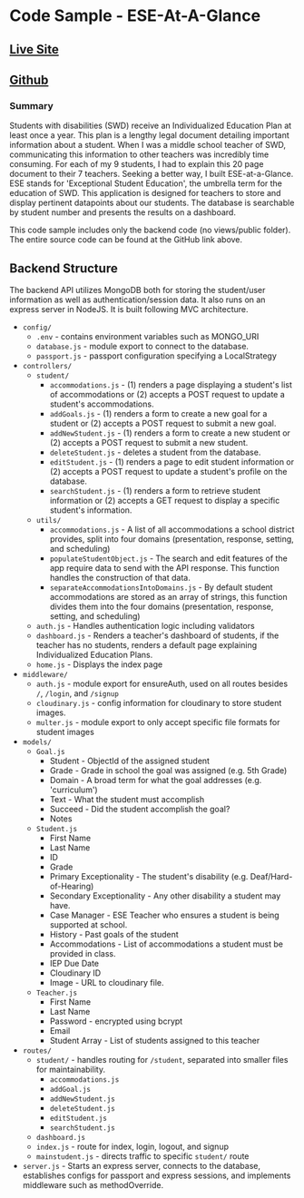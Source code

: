 # Code Sample - ESE-At-A-Glance

## [Live Site](https://ese-at-a-glance.cyclic.app/)

## [Github](https://github.com/Brandon-Schefstad/ESEAtAGlance)

### Summary

Students with disabilities (SWD) receive an Individualized Education Plan at least once a year. This plan is a lengthy legal document detailing important information about a student. When I was a middle school teacher of SWD, communicating this information to other teachers was incredibly time consuming. For each of my 9 students, I had to explain this 20 page document to their 7 teachers. Seeking a better way, I built ESE-at-a-Glance. ESE stands for 'Exceptional Student Education', the umbrella term for the education of SWD. This application is designed for teachers to store and display pertinent datapoints about our students. The database is searchable by student number and presents the results on a dashboard.

This code sample includes only the backend code (no views/public folder). The entire source code can be found at the GitHub link above.

## Backend Structure

The backend API utilizes MongoDB both for storing the student/user information as well as authentication/session data. It also runs on an express server in NodeJS. It is built following MVC architecture.

- `config/`
  - `.env` - contains environment variables such as MONGO_URI
  - `database.js` - module export to connect to the database.
  - `passport.js` - passport configuration specifying a LocalStrategy
- `controllers/`
  - `student/`
    - `accommodations.js` - (1) renders a page displaying a student's list of accommodations or (2) accepts a POST request to update a student's accommodations.
    - `addGoals.js` - (1) renders a form to create a new goal for a student or (2) accepts a POST request to submit a new goal.
    - `addNewStudent.js` - (1) renders a form to create a new student or (2) accepts a POST request to submit a new student.
    - `deleteStudent.js` - deletes a student from the database.
    - `editStudent.js` - (1) renders a page to edit student information or (2) accepts a POST request to update a student's profile on the database.
    - `searchStudent.js` - (1) renders a form to retrieve student information or (2) accepts a GET request to display a specific student's information.
  - `utils/`
    - `accommodations.js` - A list of all accommodations a school district provides, split into four domains (presentation, response, setting, and scheduling)
    - `populateStudentObject.js` - The search and edit features of the app require data to send with the API response. This function handles the construction of that data.
    - `separateAccommodationsIntoDomains.js` - By default student accommodations are stored as an array of strings, this function divides them into the four domains (presentation, response, setting, and scheduling)
  - `auth.js` - Handles authentication logic including validators
  - `dashboard.js` - Renders a teacher's dashboard of students, if the teacher has no students, renders a default page explaining Individualized Education Plans.
  - `home.js` - Displays the index page
- `middleware/`
  - `auth.js` - module export for ensureAuth, used on all routes besides `/`, `/login`, and `/signup`
  - `cloudinary.js` - config information for cloudinary to store student images.
  - `multer.js` - module export to only accept specific file formats for student images
- `models/`
  - `Goal.js`
    - Student - ObjectId of the assigned student
    - Grade - Grade in school the goal was assigned (e.g. 5th Grade)
    - Domain - A broad term for what the goal addresses (e.g. 'curriculum')
    - Text - What the student must accomplish
    - Succeed - Did the student accomplish the goal?
    - Notes
  - `Student.js`
    - First Name
    - Last Name
    - ID
    - Grade
    - Primary Exceptionality - The student's disability (e.g. Deaf/Hard-of-Hearing)
    - Secondary Exceptionality - Any other disability a student may have.
    - Case Manager - ESE Teacher who ensures a student is being supported at school.
    - History - Past goals of the student
    - Accommodations - List of accommodations a student must be provided in class.
    - IEP Due Date
    - Cloudinary ID
    - Image - URL to cloudinary file.
  - `Teacher.js`
    - First Name
    - Last Name
    - Password - encrypted using bcrypt
    - Email
    - Student Array - List of students assigned to this teacher
- `routes/`
  - `student/` - handles routing for `/student`, separated into smaller files for maintainability.
    - `accommodations.js`
    - `addGoal.js`
    - `addNewStudent.js`
    - `deleteStudent.js`
    - `editStudent.js`
    - `searchStudent.js`
  - `dashboard.js`
  - `index.js` - route for index, login, logout, and signup
  - `mainstudent.js` - directs traffic to specific `student/` route
- `server.js` - Starts an express server, connects to the database, establishes configs for passport and express sessions, and implements middleware such as methodOverride.
